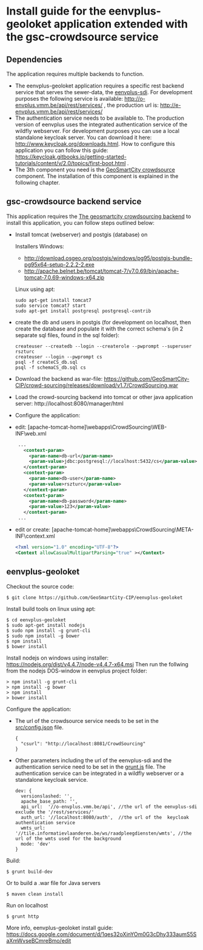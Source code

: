 
Install guide for the eenvplus-geoloket application extended with the gsc-crowdsource service
====

Dependencies
----

The application requires multiple backends to function.

- The eenvplus-geoloket application requires a specific rest backend service that serves the sewer-data, the [eenvplus-sdi](https://github.com/VlaamseMilieumaatschappij/eenvplus-sdi). For development purposes the following service is available:  http://o-envplus.vmm.be/api/rest/services/ , the production url is: http://e-envplus.vmm.be/api/rest/services/
- The authentication service needs to be available to. The production version of eenvplus uses the integrated authentication service of the wildfly webserver. For development purposes you can use a local standalone keycloak server. You can download it here: http://www.keycloak.org/downloads.html.  How to configure this application you can follow this guide: https://keycloak.gitbooks.io/getting-started-tutorials/content/v/2.0/topics/first-boot.html .
- The 3th component you need is the [GeoSmartCity crowdsource](https://github.com/GeoSmartCity-CIP/crowd-sourcing/) component. The  installation of this component is explained in the following chapter.

gsc-crowdsource backend service
----

This application requires the [The geosmartcity crowdsourcing backend](https://github.com/GeoSmartCity-CIP/crowd-sourcing)
to install this application, you can follow steps outlined below:

- Install tomcat (webserver) and postgis (database) on

  Installers Windows:
  -  http://download.osgeo.org/postgis/windows/pg95/postgis-bundle-pg95x64-setup-2.2.2-2.exe
  -  http://apache.belnet.be/tomcat/tomcat-7/v7.0.69/bin/apache-tomcat-7.0.69-windows-x64.zip

  Linux using apt:

      sudo apt-get install tomcat7
      sudo service tomcat7 start
      sudo apt-get install postgresql postgresql-contrib


- create the db and users in postgis (for development on localhost, then create the database and populate it with the correct schema's (in 2 separate sql files, found in the sql folder):

      createuser --createdb --login --createrole --pwprompt --superuser rszturc
      createuser --login --pwprompt cs
      psql -f createCS_db.sql
      psql -f schemaCS_db.sql cs

- Download the backend as war-file: https://github.com/GeoSmartCity-CIP/crowd-sourcing/releases/download/v1.7/CrowdSourcing.war
- Load the crowd-sourcing backend into tomcat or other java application server:  http://localhost:8080/manager/html

- Configure the application:

- edit: [apache-tomcat-home]\webapps\CrowdSourcing\WEB-INF\web.xml

   ```xml
    ...
      <context-param>
        <param-name>db-url</param-name>
        <param-value>jdbc:postgresql://localhost:5432/cs</param-value>
      </context-param>
      <context-param>
        <param-name>db-user</param-name>
        <param-value>rszturc</param-value>
      </context-param>
      <context-param>
        <param-name>db-password</param-name>
        <param-value>123</param-value>
      </context-param>
    ...
    ```

- edit or create: [apache-tomcat-home]\webapps\CrowdSourcing\META-INF\context.xml

    ```xml
    <?xml version="1.0" encoding="UTF-8"?>
    <Context allowCasualMultipartParsing="true" ></Context>
    ```

eenvplus-geoloket
----

Checkout the source code:

    $ git clone https://github.com/GeoSmartCity-CIP/eenvplus-geoloket

Install build tools on linux using apt:

    $ cd eenvplus-geoloket
    $ sudo apt-get install nodejs
    $ sudo npm install -g grunt-cli
    $ sudo npm install -g bower
    $ npm install
    $ bower install

Install nodejs on windows using installer: https://nodejs.org/dist/v4.4.7/node-v4.4.7-x64.msi
Then run the follwing from the nodejs DOS-window in eenvplus project folder:

    > npm install -g grunt-cli
    > npm install -g bower
    > npm install
    > bower install

Configure the application:

- The url of the crowdsource service needs to be set in the [src/config.json](https://github.com/GeoSmartCity-CIP/eenvplus-geoloket/blob/master/src/config.json) file.

      {
        "csurl": "http://localhost:8081/CrowdSourcing"
      }

- Other parameters including the url of the eenvplus-sdi and the authentication service need to be set in the [grunt.js](https://github.com/GeoSmartCity-CIP/eenvplus-geoloket/blob/master/gruntfile.js#L53:L60) file.
The authentication service can be integrated in a wildfly webserver or a standalone keycloak service.

      dev: {
        versionslashed: '',
        apache_base_path: '',
        api_url:  '//o-envplus.vmm.be/api', //the url of the eenvplus-sdi exclude the '/rest/services/'
        auth_url: '//localhost:8080/auth',  //the url of the  keycloak authentication service
        wmts_url: '//tile.informatievlaanderen.be/ws/raadpleegdiensten/wmts', //the url of the wmts used for the background
        mode: 'dev'
      }

Build:

    $ grunt build-dev

Or to build a .war file for Java servers

    $ maven clean install

Run on localhost

    $ grunt http

More info, eenvplus-geoloket install guide: https://docs.google.com/document/d/1qes32oXinYOm0G3cDhy333aumS5SaXmWvseBCmreBmo/edit
